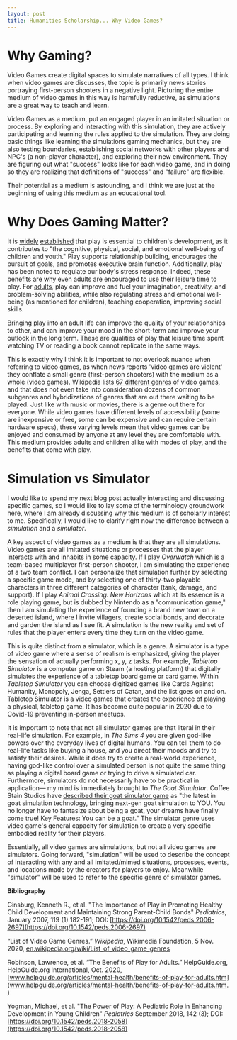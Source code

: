 ```yaml
---
layout: post
title: Humanities Scholarship... Why Video Games?
---
```




# Why Gaming?

Video Games create digital spaces to simulate narratives of all types. I think when video games are discusses, the topic is primarily news stories portraying first-person shooters in a negative light. Picturing the entire medium of video games in this way is harmfully reductive, as simulations are a great way to teach and learn.

Video Games as a medium, put an engaged player in an imitated situation or process. By exploring and interacting with this simulation, they are actively participating and learning the rules applied to the simulation. They are doing basic things like learning the simulations gaming mechanics, but they are also testing boundaries, establishing social networks with other players and NPC's (a non-player character), and exploring their new environment. They are figuring out what "success" looks like for each video game, and in doing so they are realizing that definitions of "success" and "failure" are flexible. 

Their potential as a medium is astounding, and I think we are just at the beginning of using this medium as an educational tool. 



# Why Does Gaming Matter?

It is [widely](https://pediatrics.aappublications.org/content/119/1/182) [established](https://pediatrics.aappublications.org/content/142/3/e20182058) that play is essential to children's development, as it contributes to "the cognitive, physical, social, and emotional well-being of children and youth." Play supports relationship building, encourages the pursuit of goals, and promotes executive brain function. Additionally, play has been noted to regulate our body's stress response. Indeed, these benefits are why even adults are encouraged to use their leisure time to play. For [adults](https://www.helpguide.org/articles/mental-health/benefits-of-play-for-adults.htm), play can improve and fuel your imagination, creativity, and problem-solving abilities, while also regulating stress and emotional well-being (as mentioned for children), teaching cooperation, improving social skills.

Bringing play into an adult life can improve the quality of your relationships to other, and can improve your mood in the short-term and improve your outlook in the long term. These are qualities of play that leisure time spent watching TV or reading a book cannot replicate in the same ways.

This is exactly why I think it is important to not overlook nuance when referring to video games, as when news reports 'video games are violent' they conflate a small genre (first-person shooters) with the medium as a whole (video games). Wikipedia lists [67 different genres](https://en.wikipedia.org/wiki/List_of_video_game_genres) of video games, and that does not even take into consideration dozens of common subgenres and hybridizations of genres that are out there waiting to be played. Just like with music or movies, there is a genre out there for everyone. While video games have different levels of accessibility (some are inexpensive or free, some can be expensive and can require certain hardware specs), these varying levels mean that video games can be enjoyed and consumed by anyone at any level they are comfortable with. This medium provides adults and children alike with modes of play, and the benefits that come with play.



# Simulation vs Simulator

I would like to spend my next blog post actually interacting and discussing specific games, so I would like to lay some of the terminology groundwork here, where I am already discussing why this medium is of scholarly interest to me. Specifically, I would like to clarify right now the difference between a _simulation_ and a _simulator_. 

A key aspect of video games as a medium is that they are all simulations. Video games are all imitated situations or processes that the player interacts with and inhabits in some capacity. If I play _Overwatch_ which is a team-based multiplayer first-person shooter, I am simulating the experience of a two team conflict. I can personalize that simulation further by selecting a specific game mode, and by selecting one of thirty-two playable characters in three different categories of character (tank, damage, and support). If I play _Animal Crossing: New Horizons_ which at its essence is a role playing game, but is dubbed by Nintendo as a "communication game," then I am simulating the experience of founding a brand new town on a deserted island, where I invite villagers, create social bonds, and decorate and garden the island as I see fit. A simulation is the new reality and set of rules that the player enters every time they turn on the video game.

This is quite distinct from a simulator, which is a genre. A simulator is a type of video game where a sense of realism is emphasized, giving the player the sensation of actually performing x, y, z tasks. For example, _Tabletop Simulator_ is a computer game on Steam (a hosting platform) that digitally simulates the experience of a tabletop board game or card game. Within _Tabletop Simulator_ you can choose digitized games like Cards Against Humanity, Monopoly, Jenga, Settlers of Catan, and the list goes on and on. Tabletop Simulator is a video games that creates the experience of playing a physical, tabletop game. It has become quite popular in 2020 due to Covid-19 preventing in-person meetups. 

It is important to note that not all simulator games are that literal in their real-life simulation. For example, in _The Sims 4_ you are given god-like powers over the everyday lives of digital humans. You can tell them to do real-life tasks like buying a house, and you direct their moods and try to satisfy their desires. While it does try to create a real-world experience, having god-like control over a simulated person is not quite the same thing as playing a digital board game or trying to drive a simulated car. Furthermore, simulators do not necessarily have to be practical in application— my mind is immediately brought to _The Goat Simulator_. Coffee Stain Studios have [described their goat simulator game](https://store.steampowered.com/app/265930/Goat_Simulator/) as "the latest in goat simulation technology, bringing next-gen goat simulation to YOU. You no longer have to fantasize about being a goat, your dreams have finally come true! Key Features: You can be a goat." The simulator genre uses video game's general capacity for simulation to create a very specific embodied reality for their players.

Essentially, all video games are simulations, but not all video games are simulators. Going forward, "simulation" will be used to describe the concept of interacting with any and all imitated/mimed situations, processes, events, and locations made by the creators for players to enjoy. Meanwhile "simulator" will be used to refer to the specific genre of simulator games.

**Bibliography**

Ginsburg, Kenneth R., et al. "The Importance of Play in Promoting Healthy Child Development and Maintaining Strong Parent-Child Bonds" _Pediatrics_, January 2007, 119 (1) 182-191; DOI: [https://doi.org/10.1542/peds.2006-2697](https://doi.org/10.1542/peds.2006-2697)

“List of Video Game Genres.” _Wikipedia_, Wikimedia Foundation, 5 Nov. 2020, [en.wikipedia.org/wiki/List_of_video_game_genres](en.wikipedia.org/wiki/List_of_video_game_genres)

Robinson, Lawrence, et al. “The Benefits of Play for Adults.” HelpGuide.org, HelpGuide.org International, Oct. 2020, [www.helpguide.org/articles/mental-health/benefits-of-play-for-adults.htm](www.helpguide.org/articles/mental-health/benefits-of-play-for-adults.htm.  )

Yogman, Michael, et al. "The Power of Play: A Pediatric Role in Enhancing Development in Young Children" _Pediatrics_ September 2018, 142 (3); DOI: [https://doi.org/10.1542/peds.2018-2058](https://doi.org/10.1542/peds.2018-2058)